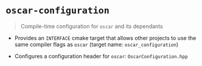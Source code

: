 # `oscar-configuration`

> Compile-time configuration for `oscar` and its dependants

- Provides an `INTERFACE` cmake target that allows other projects to use
  the same compiler flags as `oscar` (target name: `oscar_configuration`)

- Configures a configuration header for `oscar`: `OscarConfiguration.hpp`
